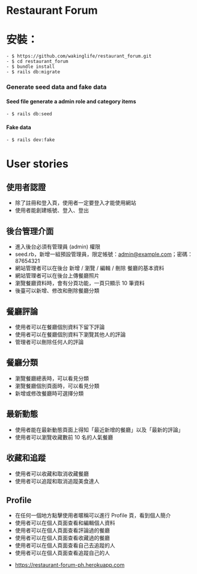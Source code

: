
# Restaurant Forum

# 安裝：

```
- $ https://github.com/wakinglife/restaurant_forum.git
- $ cd restaurant_forum
- $ bundle install
- $ rails db:migrate
```
### Generate seed data and fake data
#### Seed file generate a admin role and category items
```
- $ rails db:seed
```
#### Fake data   
```
- $ rails dev:fake
```
# User stories
## 使用者認證
- 除了註冊和登入頁，使用者一定要登入才能使用網站
- 使用者能創建帳號、登入、登出 
## 後台管理介面
- 進入後台必須有管理員 (admin) 權限
- seed.rb，新增一組預設管理員，限定帳號：admin@example.com；密碼：87654321
- 網站管理者可以在後台 新增 / 瀏覽 / 編輯 / 刪除 餐廳的基本資料
- 網站管理者可以在後台上傳餐廳照片
- 瀏覽餐廳資料時，會有分頁功能，一頁只顯示 10 筆資料
- 後臺可以新增、修改和刪除餐廳分類
## 餐廳評論
- 使用者可以在餐廳個別資料下留下評論
- 使用者可以在餐廳個別資料下瀏覽其他人的評論
- 管理者可以刪除任何人的評論
## 餐廳分類
- 瀏覽餐廳總表時，可以看見分類
- 瀏覽餐廳個別頁面時，可以看見分類
- 新增或修改餐廳時可選擇分類
## 最新動態
- 使用者能在最新動態頁面上得知「最近新增的餐廳」以及「最新的評論」
- 使用者可以瀏覽收藏數前 10 名的人氣餐廳
## 收藏和追蹤
- 使用者可以收藏和取消收藏餐廳
- 使用者可以追蹤和取消追蹤美食達人
## Profile
- 在任何一個地方點擊使用者暱稱可以進行 Profile 頁，看到個人簡介
- 使用者可以在個人頁面查看和編輯個人資料 
- 使用者可以在個人頁面查看評論過的餐廳
- 使用者可以在個人頁面查看收藏過的餐廳
- 使用者可以在個人頁面查看自己去追蹤的人
- 使用者可以在個人頁面查看追蹤自己的人

* https://restaurant-forum-ph.herokuapp.com
